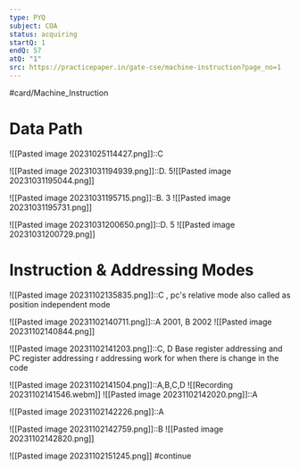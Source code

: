 ```yaml
---
type: PYQ
subject: COA
status: acquiring
startQ: 1
endQ: 57
atQ: "1"
src: https://practicepaper.in/gate-cse/machine-instruction?page_no=1
---
```

#card/Machine_Instruction

# Data Path

![[Pasted image 20231025114427.png]]::C <!--SR:!2023-11-05,4,270-->


![[Pasted image 20231031194939.png]]::D. 5![[Pasted image 20231031195044.png]] <!--SR:!2023-11-05,4,270-->

![[Pasted image 20231031195715.png]]::B. 3 ![[Pasted image 20231031195731.png]] <!--SR:!2023-11-05,4,270-->

![[Pasted image 20231031200650.png]]::D. 5 ![[Pasted image 20231031200729.png]] <!--SR:!2023-11-05,4,270-->

# Instruction & Addressing Modes

![[Pasted image 20231102135835.png]]::C , pc's relative mode also called as position independent mode <!--SR:!2023-11-06,4,277-->

![[Pasted image 20231102140711.png]]::A 2001, B 2002 ![[Pasted image 20231102140844.png]] <!--SR:!2023-11-06,4,277-->

![[Pasted image 20231102141203.png]]::C, D  Base register addressing and PC register addressing r addressing work for when there is change in the code <!--SR:!2023-11-06,4,277-->

![[Pasted image 20231102141504.png]]::A,B,C,D ![[Recording 20231102141546.webm]] <!--SR:!2023-11-06,4,277-->
![[Pasted image 20231102142020.png]]::A <!--SR:!2023-11-06,4,277-->

![[Pasted image 20231102142226.png]]::A <!--SR:!2023-11-06,4,277-->

![[Pasted image 20231102142759.png]]::B ![[Pasted image 20231102142820.png]] <!--SR:!2023-11-06,4,277-->

![[Pasted image 20231102151245.png]] #continue 
